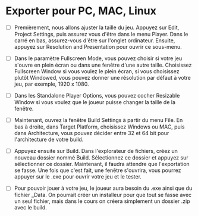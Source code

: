 # Exporter pour PC, MAC, Linux
- [ ] Premièrement, nous allons ajuster la taille du jeu. Appuyez sur Edit, Project Settings, puis assurez vous d'être dans le menu Player. Dans le carré en bas, assurez-vous d'être sur l'onglet ordinateur. Ensuite, appuyez sur Resolution and Presentation pour ouvrir ce sous-menu.
- [ ] Dans le paramètre Fullscreen Mode, vous pouvez choisir si votre jeu s'ouvre en plein écran ou dans une fenêtre d'une autre taille. Choisissez Fullscreen Window si vous voulez le plein écran, si vous choisissez plutôt Windowed, vous pouvez donner une résolution par défaut à votre jeu, par exemple, 1920 x 1080.
- [ ] Dans les Standalone Player Options, vous pouvez cocher Resizable Window si vous voulez que le joueur puisse changer la taille de la fenêtre.
- [ ] Maintenant, ouvrez la fenêtre Build Settings à partir du menu File. En bas à droite, dans Target Platform, choisissez Windows ou MAC, puis dans Architecture, vous pouvez décider entre 32 et 64 bit pour l'architecture de votre build.
- [ ] Appuyez ensuite sur Build. Dans l'explorateur de fichiers, créez un nouveau dossier nommé Build. Sélectionnez ce dossier et appuyez sur sélectionner ce dossier. Maintenant, il faudra attendre que l'exportation se fasse. Une fois que c'est fait, une fenêtre s'ouvrira, vous pourrez appuyer sur le .exe pour ouvrir votre jeu et le tester.
- [ ] Pour pouvoir jouer à votre jeu, le joueur aura besoin du .exe ainsi que du fichier _Data. On pourrait créer un installeur pour que tout se fasse avec un seul fichier, mais dans le cours on créera simplement un dossier .zip avec le build.

  
